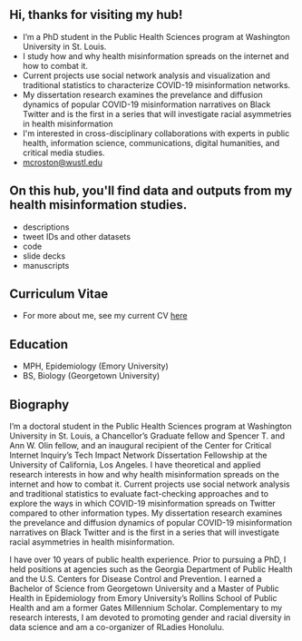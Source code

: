 ## Hi, thanks for visiting my hub! 

- I’m a PhD student in the Public Health Sciences program at Washington University in St. Louis. 
- I study how and why health misinformation spreads on the internet and how to combat it.
- Current projects use social network analysis and visualization and traditional statistics to characterize COVID-19 misinformation networks.
- My dissertation research examines the prevelance and diffusion dynamics of popular COVID-19 misinformation narratives on Black Twitter and is the first in a series that will investigate racial asymmetries in health misinformation
- I'm interested in cross-disciplinary collaborations with experts in public health, information science, communications, digital humanities, and critical media studies.
- mcroston@wustl.edu

## On this hub, you'll find data and outputs from my health misinformation studies.

- descriptions
- tweet IDs and other datasets
- code
- slide decks
- manuscripts

## Curriculum Vitae

- For more about me, see my current CV [here](https://wustl.app.box.com/s/i5b7lz3p94dtebdnj2pex0f8698ystda)

## Education

- MPH, Epidemiology (Emory University)
- BS, Biology (Georgetown University)

<!---
mcroston/mcroston is a ✨ special ✨ repository because its `README.md` (this file) appears on your GitHub profile.
You can click the Preview link to take a look at your changes.
--->

## Biography

I’m a doctoral student in the Public Health Sciences program at Washington University in St. Louis, a Chancellor’s Graduate fellow and Spencer T. and Ann W. Olin fellow, and an inaugural recipient of the Center for Critical Internet Inquiry’s Tech Impact Network Dissertation Fellowship at the University of California, Los Angeles. I have theoretical and applied research interests in how and why health misinformation spreads on the internet and how to combat it. Current projects use social network analysis and traditional statistics to evaluate fact-checking approaches and to explore the ways in which COVID-19 misinformation spreads on Twitter compared to other information types. My dissertation research examines the prevelance and diffusion dynamics of popular COVID-19 misinformation narratives on Black Twitter and is the first in a series that will investigate racial asymmetries in health misinformation. 

I have over 10 years of public health experience. Prior to pursuing a PhD, I held positions at agencies such as the Georgia Department of Public Health and the U.S. Centers for Disease Control and Prevention. I earned a Bachelor of Science from Georgetown University and a Master of Public Health in Epidemiology from Emory University’s Rollins School of Public Health and am a former Gates Millennium Scholar. Complementary to my research interests, I am devoted to promoting gender and racial diversity in data science and am a co-organizer of RLadies Honolulu.


